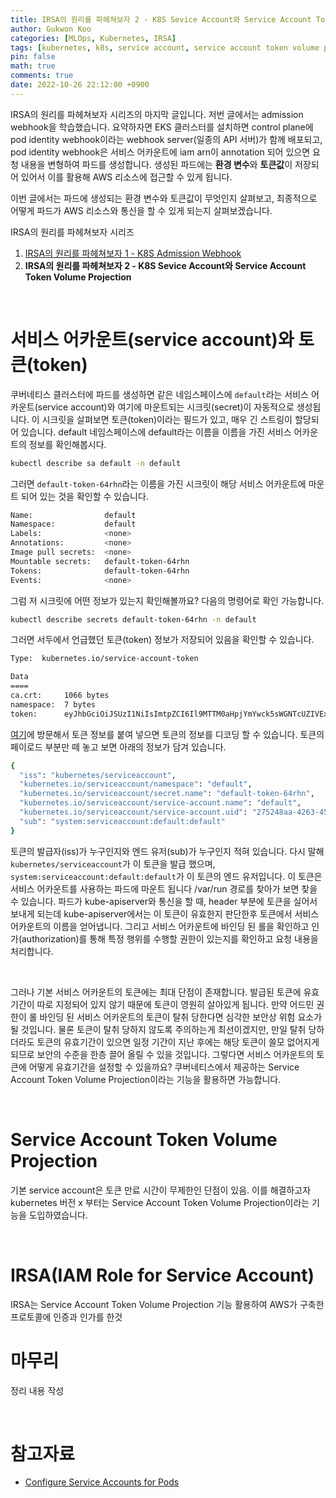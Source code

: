 ```yaml
---
title: IRSA의 원리를 파헤쳐보자 2 - K8S Sevice Account와 Service Account Token Volume Projection
author: Gukwon Koo
categories: [MLOps, Kubernetes, IRSA]
tags: [kubernetes, k8s, service account, service account token volume projection, irsa]
pin: false
math: true
comments: true
date: 2022-10-26 22:12:00 +0900
---
```


IRSA의 원리를 파헤쳐보자 시리즈의 마지막 글입니다. 저번 글에서는 admission webhook을 학습했습니다. 요약하자면 EKS 클러스터를 설치하면 control plane에 pod identity webhook이라는 webhook server(일종의 API 서버)가 함께 배포되고, pod identity webhook은 서비스 어카운트에 iam arn이 annotation 되어 있으면 요청 내용을 변형하여 파드를 생성합니다. 생성된 파드에는 **환경 변수**와 **토큰값**이 저장되어 있어서 이를 활용해 AWS 리소스에 접근할 수 있게 됩니다.

이번 글에서는 파드에 생성되는 환경 변수와 토큰값이 무엇인지 살펴보고, 최종적으로 어떻게 파드가 AWS 리소스와 통신을 할 수 있게 되는지 살펴보겠습니다.

IRSA의 원리를 파헤쳐보자 시리즈

1. [IRSA의 원리를 파헤쳐보자 1 - K8S Admission Webhook](https://gguguk.github.io/posts/admission_webhook/)
2. **IRSA의 원리를 파헤쳐보자 2 - K8S Sevice Account와 Service Account Token Volume Projection**

<br>

#  서비스 어카운트(service account)와 토큰(token)

쿠버네티스 클러스터에 파드를 생성하면 같은 네임스페이스에 `default`라는 서비스 어카운트(service account)와 여기에 마운트되는 시크릿(secret)이 자동적으로 생성됩니다. 이 시크릿을 살펴보면 토큰(token)이라는 필드가 있고, 매우 긴 스트링이 할당되어 있습니다. default 네임스페이스에 default라는 이름을 이름을 가진 서비스 어카운트의 정보를 확인해봅시다.

```bash
kubectl describe sa default -n default
```

그러면 `default-token-64rhn`라는 이름을 가진 시크릿이 해당 서비스 어카운트에 마운트 되어 있는 것을 확인할 수 있습니다.

```bash
Name:                default
Namespace:           default
Labels:              <none>
Annotations:         <none>
Image pull secrets:  <none>
Mountable secrets:   default-token-64rhn
Tokens:              default-token-64rhn
Events:              <none>
```

그럼 저 시크릿에 어떤 정보가 있는지 확인해볼까요? 다음의 명령어로 확인 가능합니다.

```bash
kubectl describe secrets default-token-64rhn -n default
```

그러면 서두에서 언급했던 토큰(token) 정보가 저장되어 있음을 확인할 수 있습니다.

```bash
Type:  kubernetes.io/service-account-token

Data
====
ca.crt:     1066 bytes
namespace:  7 bytes
token:      eyJhbGciOiJSUzI1NiIsImtpZCI6Il9MTTM0aHpjYmYwck5sWGNTcUZIVExEazc2M2xfTkZTenBkb3JyMHk1UlkifQ.eyJpc3MiOiJrdWJlcm5ldGVzL3NlcnZpY2VhY2NvdW50Iiwia3ViZXJuZXRlcy5pby9zZXJ2aWNlYWNjb3VudC9uYW1lc3BhY2UiOiJkZWZhdWx0Iiwia3ViZXJuZXRlcy5pby9zZXJ2aWNlYWNjb3VudC9zZWNyZXQubmFtZSI6ImRlZmF1bHQtdG9rZW4tNjRyaG4iLCJrdWJlcm5ldGVzLmlvL3NlcnZpY2VhY2NvdW50L3NlcnZpY2UtYWNjb3VudC5uYW1lIjoiZGVmYXVsdCIsImt1YmVybmV0ZXMuaW8vc2VydmljZWFjY291bnQvc2VydmljZS1hY2NvdW50LnVpZCI6IjI3NTI0OGFhLTQyNjMtNDU1My1iZDlmLWY3M2Y2MjAwYTQyZSIsInN1YiI6InN5c3RlbTpzZXJ2aWNlYWNjb3VudDpkZWZhdWx0OmRlZmF1bHQifQ.xIgO11X5hM5mHlPak8wcqHKq98BnppWq2OM07URa0JdXc4TeMySI534sHXlFiUNJfA7OX7_x4JtLyo7rxPQKl1c7lHnt2DYFMDhXyui9v6x7Y_IEH4vSe-7Vo5iyv0Nf9kKY8aKq5fqOS2MwsomZnrjhpDKBU6-mlxEF9XKtJH5YKN3FZ-ZDv-cJXlrTAUFwPj_KfY_ypAKBdhDtBJQTQKgQrNZXCDTXEJ4dqUhnPikLwv6_pwC0w1Kn9EyBLUfPjXka8A8kdsbl1RKGkfxetOR9-AJUlemg4ugCt7A5FP-nSF_95Q6RBYcCwgYg1595pj3YEOT8r-05bxOQEt8SrA
```

 [여기](https://jwt.io/#debugger-io?token=eyJhbGciOiJSUzI1NiIsImtpZCI6Il9MTTM0aHpjYmYwck5sWGNTcUZIVExEazc2M2xfTkZTenBkb3JyMHk1UlkifQ.eyJpc3MiOiJrdWJlcm5ldGVzL3NlcnZpY2VhY2NvdW50Iiwia3ViZXJuZXRlcy5pby9zZXJ2aWNlYWNjb3VudC9uYW1lc3BhY2UiOiJkZWZhdWx0Iiwia3ViZXJuZXRlcy5pby9zZXJ2aWNlYWNjb3VudC9zZWNyZXQubmFtZSI6ImRlZmF1bHQtdG9rZW4tNjRyaG4iLCJrdWJlcm5ldGVzLmlvL3NlcnZpY2VhY2NvdW50L3NlcnZpY2UtYWNjb3VudC5uYW1lIjoiZGVmYXVsdCIsImt1YmVybmV0ZXMuaW8vc2VydmljZWFjY291bnQvc2VydmljZS1hY2NvdW50LnVpZCI6IjI3NTI0OGFhLTQyNjMtNDU1My1iZDlmLWY3M2Y2MjAwYTQyZSIsInN1YiI6InN5c3RlbTpzZXJ2aWNlYWNjb3VudDpkZWZhdWx0OmRlZmF1bHQifQ.xIgO11X5hM5mHlPak8wcqHKq98BnppWq2OM07URa0JdXc4TeMySI534sHXlFiUNJfA7OX7_x4JtLyo7rxPQKl1c7lHnt2DYFMDhXyui9v6x7Y_IEH4vSe-7Vo5iyv0Nf9kKY8aKq5fqOS2MwsomZnrjhpDKBU6-mlxEF9XKtJH5YKN3FZ-ZDv-cJXlrTAUFwPj_KfY_ypAKBdhDtBJQTQKgQrNZXCDTXEJ4dqUhnPikLwv6_pwC0w1Kn9EyBLUfPjXka8A8kdsbl1RKGkfxetOR9-AJUlemg4ugCt7A5FP-nSF_95Q6RBYcCwgYg1595pj3YEOT8r-05bxOQEt8SrA)에 방문해서 토큰 정보를 붙여 넣으면 토큰의 정보를 디코딩 할 수 있습니다. 토큰의 페이로드 부분만 떼 놓고 보면 아래의 정보가 담겨 있습니다.

```bash
{
  "iss": "kubernetes/serviceaccount",
  "kubernetes.io/serviceaccount/namespace": "default",
  "kubernetes.io/serviceaccount/secret.name": "default-token-64rhn",
  "kubernetes.io/serviceaccount/service-account.name": "default",
  "kubernetes.io/serviceaccount/service-account.uid": "275248aa-4263-4553-bd9f-f73f6200a42e",
  "sub": "system:serviceaccount:default:default"
}
```

토큰의 발급자(iss)가 누구인지와 엔드 유저(sub)가 누구인지 적혀 있습니다. 다시 말해 `kubernetes/serviceaccount`가 이 토큰을 발급 했으며, `system:serviceaccount:default:default`가 이 토큰의 엔드 유저입니다. 이 토큰은 서비스 어카운트를 사용하는 파드에 마운트 됩니다 /var/run  경로를 찾아가 보면 찾을 수 있습니다. 파드가 kube-apiserver와 통신을 할 때, header 부분에 토큰을 실어서 보내게 되는데 kube-apiserver에서는 이 토큰이 유효한지 판단한후 토큰에서 서비스 어카운트의 이름을 얻어냅니다. 그리고 서비스 어카운트에 바인딩 된 롤을 확인하고 인가(authorization)를 통해 특정 행위를 수행할 권한이 있는지를 확인하고 요청 내용을 처리합니다.

<br>

그러나 기본 서비스 어카운트의 토큰에는 최대 단점이 존재합니다. 발급된 토큰에 유효기간이 따로 지정되어 있지 않기 때문에 토큰이 영원히 살아있게 됩니다. 만약 어드민 권한이 롤 바인딩 된 서비스 어카운트의 토큰이 탈취 당한다면 심각한 보안상 위험 요소가 될 것입니다. 물론 토큰이 탈취 당하지 않도록 주의하는게 최선이겠지만, 만일 탈취 당하더라도 토큰의 유효기간이 있으면 일정 기간이 지난 후에는 해당 토큰이 쓸모 없어지게 되므로 보안의 수준을 한층 끌어 올릴 수 있을 것입니다. 그렇다면 서비스 어카운트의 토큰에 어떻게 유효기간을 설정할 수 있을까요? 쿠버네티스에서 제공하는 Service Account Token Volume Projection이라는 기능을 활용하면 가능합니다.

<br>

# Service Account Token Volume Projection

기본 service account은 토큰 만료 시간이 무제한인 단점이 있음. 이를 해결하고자 kubernetes 버전 x 부터는 Service Account Token Volume Projection이라는 기능을 도입하였습니다.

<br>

# IRSA(IAM Role for Service Account)

IRSA는 Service Account Token Volume Projection 기능 활용하여 AWS가 구축한 프로토콜에 인증과 인가를 한것

# 마무리

정리 내용 작성

<br>

# 참고자료

- [Configure Service Accounts for Pods](https://kubernetes.io/docs/tasks/configure-pod-container/configure-service-account/#before-you-begin)